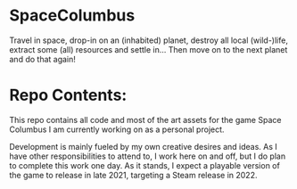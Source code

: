 # SpaceColumbus

Travel in space, drop-in on an (inhabited) planet, destroy all local (wild-)life, extract some (all) resources and settle in… Then move on to the next planet and do that again!

# Repo Contents:

This repo contains all code and most of the art assets for the game Space Columbus I am currently working on as a personal project.

Development is mainly fueled by my own creative desires and ideas. As I have other responsibilities to attend to, I work here on and off, but I do plan to complete this work one day.
As it stands, I expect a playable version of the game to release in late 2021, targeting a Steam release in 2022.
